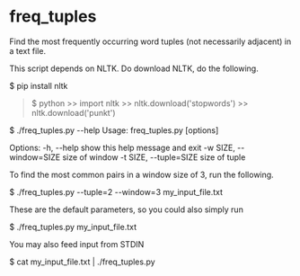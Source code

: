 freq_tuples
===========

Find the most frequently occurring word tuples (not necessarily adjacent) in a text file.

This script depends on NLTK. Do download NLTK, do the following.

$ pip install nltk

>$ python
> &gt;&gt; import nltk
> &gt;&gt; nltk.download('stopwords')
> &gt;&gt; nltk.download('punkt')


$ ./freq_tuples.py --help
Usage: freq_tuples.py [options]

Options:
  -h, --help            show this help message and exit
  -w SIZE, --window=SIZE
                        size of window
  -t SIZE, --tuple=SIZE
                        size of tuple

To find the most common pairs in a window size of 3, run the following.

$ ./freq_tuples.py --tuple=2 --window=3 my_input_file.txt

These are the default parameters, so you could also simply run

$ ./freq_tuples.py my_input_file.txt

You may also feed input from STDIN

$ cat my_input_file.txt | ./freq_tuples.py
